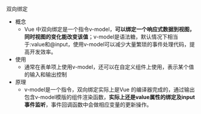 双向绑定
- 概念
    - Vue 中双向绑定是一个指令v-model，**可以绑定一个响应式数据到视图，同时视图的变化能改变该值**；v-model是语法糖，默认情况下相当于:value和@input，使用v-model可以减少大量繁琐的事件处理代码，提高开发效率。
- 使用
    - 通常在表单项上使用v-model，还可以在自定义组件上使用，表示某个值的输入和输出控制
- 原理  
    - v-model是一个指令，双向绑定实际上是Vue 的编译器完成的，通过输出包含v-model模版的组件渲染函数，**实际上还是value属性的绑定及input事件监听**，事件回调函数中会做相应变量的更新操作。
